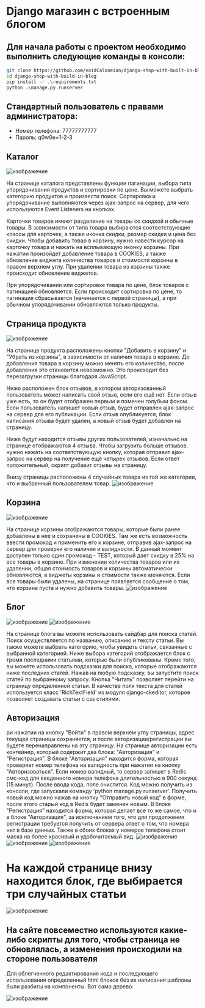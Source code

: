 # Django магазин с встроенным блогом

## Для начала работы с проектом необходимо выполнить следующие команды в консоли:

```sh
git clone https://github.com/voidCaloneian/django-shop-with-built-in-blog.git
cd django-shop-with-build-in-blog
pip install -r .\requirements.txt
python .\manage.py runserver
```

## Стандартный пользователь с правами администратора:
- Номер телефона: 77777777777
- Пароль: q0w0e=1-2-3

## Каталог
![изображение](https://user-images.githubusercontent.com/106653303/223090279-dd36a5fe-4ffb-4dec-9c26-128da12e3956.png)

На странице каталога представлены функции пагинации, выбора типа упорядочивания продуктов и сортировки по цене. Вы можете выбрать категорию продуктов и произвести поиск. Сортировка и упорядочивание выполняются через ajax-запрос на сервер, для чего используются Event Listeners на кнопках.

Карточки товаров имеют разделение на товары со скидкой и обычные товары. В зависимости от типа товара выбираются соответствующие классы для карточек, а также иконка скидки, размер скидки и цена без скидки. Чтобы добавить товар в корзину, нужно навести курсор на карточку товара и нажать на всплывающую иконку корзины. При нажатии произойдет добавление товара в COOKIES, а также обновление виджета количества товаров и стоимости корзины в правом верхнем углу. При удалении товара из корзины также происходит обновление виджетов.

При упорядочивании или сортировке товара по цене, блок товаров с пагинацией обновляется. Если происходит сортировка по цене, то пагинация сбрасывается (начинается с первой страницы), а при обычном упорядочивании обновляются только продукты. 

## Страница продукта
![изображение](https://user-images.githubusercontent.com/106653303/223090487-23bde7f5-d4e0-462d-91f0-e8cf8790981a.png)

На странице продукта расположены кнопки "Добавить в корзину" и "Убрать из корзины", в зависимости от наличия товара в корзине. До добавления товара в корзину можно менять его количество, после добавления это становится невозможно. Это происходит без перезагрузки страницы благодаря JavaScript.

Ниже расположен блок отзывов, в котором авторизованный пользователь может написать свой отзыв, если его ещё нет. Если отзыв уже есть, то он будет отображен первым и помечен голубым фоном. Если пользователь напишет новый отзыв, будет отправлен ajax-запрос на сервер для его публикации. Если отзыв опубликуется, блок написания отзыва будет удален, а новый отзыв будет добавлен на страницу.

Ниже будут находится отзывы других пользователей, изначально на странице отображаются 4 отзыва. Чтобы загрузить больше отзывов, нужно нажать на соответствующую кнопку, которая отправит ajax-запрос на сервер на получение ещё четырех отзывов. Если ответ положительный, скрипт добавит отзывы на страницу.


Внизу страницы расположены 4 случайных товара из той же категории, что и выбранный пользователем товар.
![изображение](https://user-images.githubusercontent.com/106653303/223090537-d230f5d6-1f67-4780-ac30-babed6ee0989.png)

## Корзина
![изображение](https://user-images.githubusercontent.com/106653303/223090661-05057e3f-25a0-4a17-bc67-15ea5072db53.png)

На странице корзины отображаются товары, которые были ранее добавлены в нее и сохранены в COOKIES. Там же есть возможность ввести промокод и применить его к корзине, отправив ajax-запрос на сервер для проверки его наличия и валидности. В данный момент доступен только один промокод - TEST, который дает скидку в 25% на все товары в корзине. При изменении количества товаров или их удалении, общая стоимость товаров и корзины автоматически обновляются, а виджеты корзины и стоимости также меняются. Если все товары были удалены, на странице появляется сообщение о том, что корзина пуста и нужно добавить товары.
![изображение](https://user-images.githubusercontent.com/106653303/223090700-683ee9a1-d08b-450a-9fb5-9925cc58551e.png)


## Блог
![изображение](https://user-images.githubusercontent.com/106653303/223090748-c0d00a68-797c-4bc2-82ee-1ef5dc196134.png)
![изображение](https://user-images.githubusercontent.com/106653303/223090905-9a0f65d5-2607-4b52-af91-03521d05ac9c.png)

На странице блога вы можете использовать сайдбар для поиска статей. Поиск осуществляется по названию, описанию и тексту статьи. Вы также можете выбрать категорию, чтобы увидеть статьи, связанные с выбранной категорией. Ниже выбора категорий отображается блок с тремя последними статьями, которые были опубликованы. Кроме того, вы можете использовать подсказки для поиска, которые отображаются ниже последних статей. Нажав на любую подсказку, вы запустите поиск статей по выбранному запросу. Кнопка "Читать" позволяет перейти на страницу определенной статьи. В качестве поля текста для статей используется класс 'RichTextField' из модуля django-ckeditor, которое позволяет создавать статьи с css стилями. 


## Авторизация
ри нажатии на кнопку "Войти" в правом верхнем углу страницы, адрес текущей страницы сохраняется, и после авторизации/регистрации вы будете перенаправлены на эту страницу. На странице авторизации есть контейнер, который содержит два блока: "Авторизация" и "Регистрация". В блоке "Авторизация" находится форма, которая проверяет номер телефона на валидность при нажатии на кнопку "Авторизоваться". Если номер валидный, то сервер запишет в Redis смс-код для введенного номера телефона длительностью в 900 секунд (15 минут). После ввода кода, поле очистится. Код можно получить из консоли, где запускали команду 'python manage.py runserver'. Получить новый код можно нажав на кнопку "Отправить новый код" в форме, после этого старый код в Redis будет заменен новым. В блоке "Регистрация" находится форма, которая делает все то же самое, что и в блоке "Авторизация", за исключением того, что для продолжения регистрации требуется получить от сервера ответ о том, что номера нет в базе данных. Также в обоих блоках у номеров телефона стоит маска на более красивый и удобочитаемый вид.
![изображение](https://user-images.githubusercontent.com/106653303/223090968-ba63f819-e730-4759-96c9-cc5bab92291f.png)
![изображение](https://user-images.githubusercontent.com/106653303/223091031-e3d5de89-920b-4794-94ce-0ac7709d415d.png)
![изображение](https://user-images.githubusercontent.com/106653303/223091011-5c055677-ba01-4906-9515-eb184ce93cb9.png)

# На каждой странице внизу находится блок, где выбирается три случайных статьи
![изображение](https://user-images.githubusercontent.com/106653303/223091299-b959ab91-aad8-42a5-b8fd-83d6c2b32fbe.png)


## На сайте повсеместно используются какие-либо скрипты для того, чтобы страница не обновлялась, а изменения происходили на стороне пользователя


Для облегченного редактирования кода и последующего использования определенный html блоков без их написания шаблоны были разбиты на компоненты.
Вот само дерево:

![изображение](https://user-images.githubusercontent.com/106653303/223088343-f82ec495-205b-4e1c-9c65-49b604cf5709.png)
